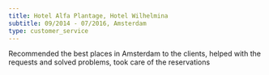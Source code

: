 ```yaml
---
title: Hotel Alfa Plantage, Hotel Wilhelmina
subtitle: 09/2014 - 07/2016, Amsterdam
type: customer_service
---
```

Recommended the best places in Amsterdam to the clients, helped with the requests and solved problems, took care of the reservations
